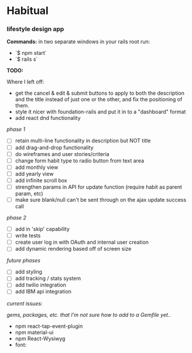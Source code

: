 # Habitual
### lifestyle design app

**Commands:**
in two separate windows in your rails root run:
<ul>
  <li>`$ npm start`</li>
  <li>`$ rails s`</li>
</ul>

**TODO:**

Where I left off:
- get the cancel & edit & submit buttons to apply to both the description and the title instead of just one or the other, and fix the positioning of them.
- style it nicer with foundation-rails and put it in to a "dashboard" format
- add react dnd functionality


_phase 1_
- [ ] retain multi-line functionality in description but NOT title
- [ ] add drag-and-drop functionality
- [ ] do wireframes and user stories/criteria
- [ ] change form habit type to radio button from text area
- [ ] add monthly view
- [ ] add yearly view
- [ ] add infinite scroll box
- [ ] strengthen params in API for update function (require habit as parent param, etc)
- [ ] make sure blank/null can't be sent through on the ajax update success call

_phase 2_
- [ ] add in 'skip' capability
- [ ] write tests
- [ ] create user log in with OAuth and internal user creation
- [ ] add dynamic rendering based off of screen size

_future phases_
- [ ] add styling
- [ ] add tracking / stats system
- [ ] add twilio integration
- [ ] add IBM api integration

*current issues:*


*gems, packages, etc. that I'm not sure how to add to a Gemfile yet..*

<ul>
<li>npm react-tap-event-plugin</li>
<li>npm material-ui</li>
<li>npm React-Wysiwyg</li>
<li>
font: <link href='https://fonts.googleapis.com/css?family=Roboto:400,300,500' rel='stylesheet' type='text/css'>
</li>
</ul>
